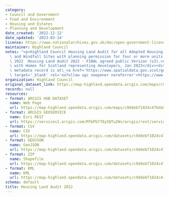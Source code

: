 ```yaml
---
category:
- Council and Government
- Food and Environment
- Housing and Estates
- Planning and Development
date_created: '2022-12-12'
date_updated: '2023-03-14'
license: https://www.nationalarchives.gov.uk/doc/open-government-licence/version/3/
maintainer: Highland Council
notes: "<p>Highland Council Housing Land Audit for all Adopted Housing Land Sites\
  \ and Windfall Sites with planning permission for four or more units as at 1st June\
  \ 2022  Housing Land Audit 2022 - FINAL agreed public Version (v3).<div><br /></div><div>Agreed\
  \ with Homes for Scotland representing developers, Jan 2023</div><div><br /></div><div>Gemini\
  \ metadata record is at\_<a href='https://www.spatialdata.gov.scot/geonetwork/srv/eng/catalog.search#/metadata/97992370-d7c4-4e1b-a271-58c63b049648'\
  \ target='_blank' rel='nofollow ugc noopener noreferrer'>https://www.spatialdata.gov.scot/geonetwork/srv/eng/catalog.search#/metadata/97992370-d7c4-4e1b-a271-58c63b049648</a></div></p>"
organization: Highland Council
original_dataset_link: https://map-highland.opendata.arcgis.com/maps/c9ddebf1024c47bda9bf2ff869c6c2ea_0
records: null
resources:
- format: ARCGIS HUB DATASET
  name: Web Page
  url: https://map-highland.opendata.arcgis.com/maps/c9ddebf1024c47bda9bf2ff869c6c2ea_0
- format: ARCGIS GEOSERVICE
  name: Esri REST
  url: https://services1.arcgis.com/MfbPb778y5QTu2Wv/arcgis/rest/services/HLA2022_V2_PUBLIC/FeatureServer/0
- format: CSV
  name: CSV
  url: https://map-highland.opendata.arcgis.com/datasets/c9ddebf1024c47bda9bf2ff869c6c2ea_0.csv?where=1=1&outSR=%7B%22latestWkid%22%3A27700%2C%22wkid%22%3A27700%7D
- format: GEOJSON
  name: GeoJSON
  url: https://map-highland.opendata.arcgis.com/datasets/c9ddebf1024c47bda9bf2ff869c6c2ea_0.geojson?where=1=1&outSR=%7B%22latestWkid%22%3A27700%2C%22wkid%22%3A27700%7D
- format: ZIP
  name: Shapefile
  url: https://map-highland.opendata.arcgis.com/datasets/c9ddebf1024c47bda9bf2ff869c6c2ea_0.zip?where=1=1&outSR=%7B%22latestWkid%22%3A27700%2C%22wkid%22%3A27700%7D
- format: KML
  name: KML
  url: https://map-highland.opendata.arcgis.com/datasets/c9ddebf1024c47bda9bf2ff869c6c2ea_0.kml?where=1=1&outSR=%7B%22latestWkid%22%3A27700%2C%22wkid%22%3A27700%7D
schema: default
title: Housing Land Audit 2022
---
```

